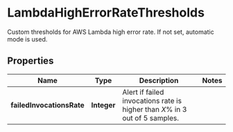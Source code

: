 

# LambdaHighErrorRateThresholds

Custom thresholds for AWS Lambda high error rate. If not set, automatic mode is used.

## Properties

| Name | Type | Description | Notes |
|------------ | ------------- | ------------- | -------------|
|**failedInvocationsRate** | **Integer** | Alert if failed invocations rate is higher than *X*% in 3 out of 5 samples. |  |



